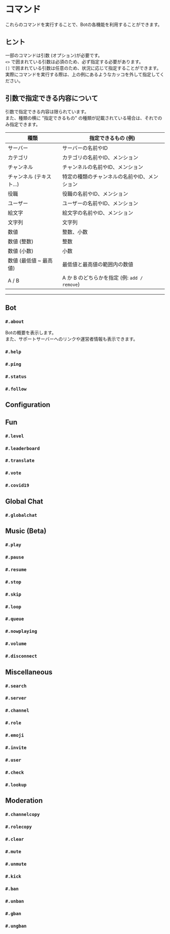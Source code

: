# コマンド
これらのコマンドを実行することで、Botの各機能を利用することができます。

## ヒント
一部のコマンドは引数 (オプション)が必要です。<br>
`<>` で囲まれている引数は必須のため、必ず指定する必要があります。<br>
`[]` で囲まれている引数は任意のため、状況に応じて指定することができます。<br>
実際にコマンドを実行する際は、上の例にあるようなカッコを外して指定してください。

## 引数で指定できる内容について
引数で指定できる内容は限られています。<br>
また、種類の横に "指定できるもの" の種類が記載されている場合は、それでのみ指定できます。

|  種類  |  指定できるもの (例)  |
| ---- | ---- |
|  サーバー  |  サーバーの名前やID  |
|  カテゴリ  |  カテゴリの名前やID、メンション  |
|  チャンネル  |  チャンネルの名前やID、メンション  |
|  チャンネル (テキスト...)  |  特定の種類のチャンネルの名前やID、メンション  |
|  役職  |  役職の名前やID、メンション  |
|  ユーザー  |  ユーザーの名前やID、メンション  |
|  絵文字 |  絵文字の名前やID、メンション  |
|  文字列  |  文字列  |
|  数値  |  整数、小数  |
|  数値 (整数)  |  整数  |
|  数値 (小数)  |  小数  |
|  数値 (最低値 ~ 最高値)  |  最低値と最高値の範囲内の数値  |
|  A / B  |  A か B のどちらかを指定 (例: `add / remove`)  |

---

## Bot
### `#.about`
Botの概要を表示します。<br>
また、サポートサーバーへのリンクや運営者情報も表示できます。

### `#.help`
### `#.ping`
### `#.status`
### `#.follow`

## Configuration
## Fun
### `#.level`
### `#.leaderboard`
### `#.translate`
### `#.vote`
### `#.covid19`

## Global Chat
### `#.globalchat`

## Music (Beta)
### `#.play`
### `#.pause`
### `#.resume`
### `#.stop`
### `#.skip`
### `#.loop`
### `#.queue`
### `#.nowplaying`
### `#.volume`
### `#.disconnect`

## Miscellaneous
### `#.search`
### `#.server`
### `#.channel`
### `#.role`
### `#.emoji`
### `#.invite`
### `#.user`
### `#.check`
### `#.lookup`

## Moderation
### `#.channelcopy`
### `#.rolecopy`
### `#.clear`
### `#.mute`
### `#.unmute`
### `#.kick`
### `#.ban`
### `#.unban`
### `#.gban`
### `#.ungban`
